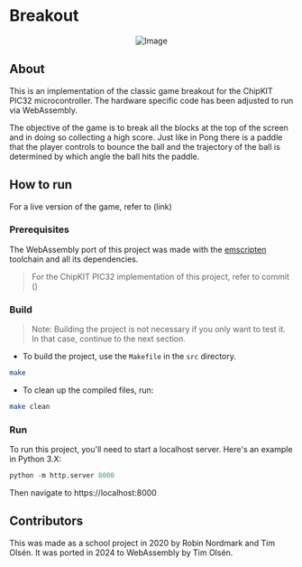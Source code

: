 # Breakout

<p align="center">
  <img src="https://github.com/user-attachments/assets/2816e2d7-233e-441a-800a-34bca7a08b0d" alt="Image">
</p>


## About 

This is an implementation of the classic game breakout for the ChipKIT PIC32 microcontroller. The hardware specific code has been adjusted to run via WebAssembly. 

The objective of the game is to break all the blocks at the top of the screen and in doing so collecting a high score. Just like in Pong there is a paddle that the player controls to bounce the ball and the trajectory of the ball is determined by which angle the ball hits the paddle.

## How to run

For a live version of the game, refer to (link)

### Prerequisites


The WebAssembly port of this project was made with the [emscripten](https://emscripten.org/) toolchain and all its dependencies.  

> For the ChipKIT PIC32 implementation of this project, refer to commit ()

### Build

> Note: Building the project is not necessary if you only want to test it. In that case, continue to the next section. 

- To build the project, use the `Makefile` in the `src` directory.

```sh
make
```
- To clean up the compiled files, run:
```sh
make clean
```


### Run

To run this project, you'll need to start a localhost server. Here's an example in Python 3.X:

```python
python -m http.server 8000
```

Then navigate to https://localhost:8000



## Contributors

This was made as a school project in 2020 by Robin Nordmark and Tim Olsén. It was ported in 2024 to WebAssembly by Tim Olsén. 

